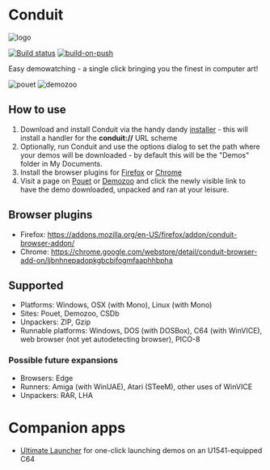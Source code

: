 # Conduit

![logo](https://user-images.githubusercontent.com/1702533/34439501-b899a1e6-ecae-11e7-832f-9957af88558b.png)

[![Build status](https://ci.appveyor.com/api/projects/status/xba3kmigbnuffrji?svg=true)](https://ci.appveyor.com/project/Gargaj/conduit)
[![build-on-push](https://github.com/Gargaj/Conduit/actions/workflows/build-on-push.yml/badge.svg)](https://github.com/Gargaj/Conduit/actions/workflows/build-on-push.yml)

Easy demowatching - a single click bringing you the finest in computer art!

![pouet](https://user-images.githubusercontent.com/1702533/34439509-c1191d60-ecae-11e7-9df5-c47767c8f7a1.png)
![demozoo](https://user-images.githubusercontent.com/1702533/34439543-0a474d68-ecaf-11e7-9ca0-3b6b5f72f2c9.png)

## How to use
1. Download and install Conduit via the handy dandy [installer](https://github.com/Gargaj/Conduit/releases) - this will install a handler for the **conduit://** URL scheme
2. Optionally, run Conduit and use the options dialog to set the path where your demos will be downloaded - by default this will be the "Demos" folder in My Documents.
3. Install the browser plugins for [Firefox](https://addons.mozilla.org/en-US/firefox/addon/conduit-browser-addon/) or [Chrome](https://chrome.google.com/webstore/detail/conduit-browser-add-on/ljbnhnepadopkgbcbifogmfaaphhbpha)
4. Visit a page on [Pouet](http://www.pouet.net/prod.php?which=65342) or [Demozoo](https://demozoo.org/productions/136150/) and click the newly visible link to have the demo downloaded, unpacked and ran at your leisure.

## Browser plugins
* Firefox: https://addons.mozilla.org/en-US/firefox/addon/conduit-browser-addon/
* Chrome: https://chrome.google.com/webstore/detail/conduit-browser-add-on/ljbnhnepadopkgbcbifogmfaaphhbpha

## Supported
* Platforms: Windows, OSX (with Mono), Linux (with Mono)
* Sites: Pouet, Demozoo, CSDb
* Unpackers: ZIP, Gzip
* Runnable platforms: Windows, DOS (with DOSBox), C64 (with WinVICE), web browser (not yet autodetecting browser), PICO-8
### Possible future expansions
* Browsers: Edge
* Runners: Amiga (with WinUAE), Atari (STeeM), other uses of WinVICE
* Unpackers: RAR, LHA

# Companion apps
* [Ultimate Launcher](https://github.com/kebby/ultimate-launcher) for one-click launching demos on an U1541-equipped C64
